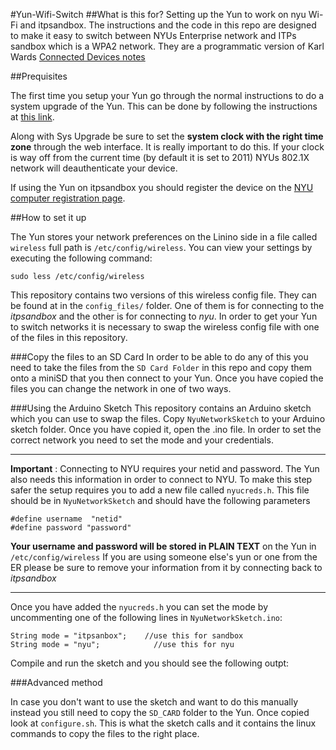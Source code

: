 #Yun-Wifi-Switch
##What is this for?
Setting up the Yun to work on nyu Wi-Fi and itpsandbox.	
The instructions and the code in this repo are designed to make it easy to switch between NYUs Enterprise network and ITPs sandbox which is a WPA2 network. They are a programmatic version of Karl Wards  [Connected Devices notes](https://docs.google.com/a/nyu.edu/document/d/1sjEuz2kvg2WL44x1hwZIBAjGs43VIdOoVGXu-KWVBUE/edit#heading=h.1aj49wws2mc)


##Prequisites

The first time you setup your Yun go through the normal instructions to do a system upgrade of the Yun. This can be done by following the instructions at [this link](http://arduino.cc/en/Tutorial/YunSysupgrade).

Along with Sys Upgrade be sure to set the **system clock with the right time zone** through the web interface. It is really important to do this. If your clock is way off from the current time (by default it is set to 2011) NYUs 802.1X network will deauthenticate your device.

If using the Yun on itpsandbox you should register the device on the [NYU computer registration page](https://computer.registration.nyu.edu/register.php).

##How to set it up

The Yun stores your network preferences on the Linino side in a file called `wireless` full path is `/etc/config/wireless`. 
You can view your settings by executing the following command:

`sudo less /etc/config/wireless`

This repository contains two versions of this wireless config file. They can be found at in the `config_files/` folder. One of them is for connecting to the *itpsandbox* and the other is for connecting to *nyu*. In order to get your Yun to switch networks it is necessary to swap the wireless config file with one of the files in this repository. 

###Copy the files to an SD Card
In order to be able to do any of this you need to take the files from the `SD Card Folder` in this repo and copy them onto a miniSD that you then connect to your Yun. Once you have copied the files you can change the network in one of two ways.

###Using the Arduino Sketch
This repository contains an Arduino sketch which you can use to swap the files. 
Copy `NyuNetworkSketch` to your Arduino sketch folder.
Once you have copied it, open the .ino file. In order to set the correct network you need to set the mode and your credentials.

---
**Important** : 
 Connecting to NYU requires your netid and password. The Yun also needs this information in order to connect to NYU. To make this step safer the setup requires you to add a new file called `nyucreds.h`. This file should be in `NyuNetworkSketch` and  should have the following parameters
 

```
#define username  "netid"
#define password "password"
```
  
**Your username and password will be stored in PLAIN TEXT** on the Yun in `/etc/config/wireless` If you are using someone else's yun or one from  the ER please be sure to remove your information from it by connecting back to *itpsandbox*

---

Once you have added the `nyucreds.h` you can set the mode by uncommenting one of the following lines in `NyuNetworkSketch.ino`:

```
String mode = "itpsanbox";    //use this for sandbox
String mode = "nyu";            //use this for nyu
```

Compile and run the sketch and you should see the following outpt:



###Advanced method

In case you don't want to use the sketch and want to do this manually instead you still need to copy the `SD_CARD` folder to the Yun. Once copied look at `configure.sh`. This is what the sketch calls and it contains the linux commands to copy the files to the right place.
